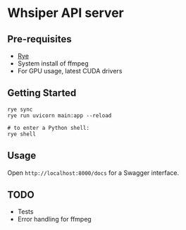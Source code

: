 # Whsiper API server

## Pre-requisites

* [Rye](https://github.com/mitsuhiko/rye)
* System install of ffmpeg
* For GPU usage, latest CUDA drivers

## Getting Started

```shell
rye sync
rye run uvicorn main:app --reload

# to enter a Python shell:
rye shell
```

## Usage

Open `http://localhost:8000/docs` for a Swagger interface.

## TODO

* Tests
* Error handling for ffmpeg
